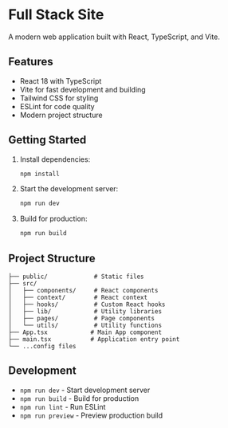 # Full Stack Site

A modern web application built with React, TypeScript, and Vite.

## Features

- React 18 with TypeScript
- Vite for fast development and building
- Tailwind CSS for styling
- ESLint for code quality
- Modern project structure

## Getting Started

1. Install dependencies:
   ```bash
   npm install
   ```

2. Start the development server:
   ```bash
   npm run dev
   ```

3. Build for production:
   ```bash
   npm run build
   ```

## Project Structure

```
├── public/             # Static files
├── src/
│   ├── components/     # React components
│   ├── context/        # React context
│   ├── hooks/          # Custom React hooks
│   ├── lib/            # Utility libraries
│   ├── pages/          # Page components
│   └── utils/          # Utility functions
├── App.tsx            # Main App component
├── main.tsx           # Application entry point
└── ...config files
```

## Development

- `npm run dev` - Start development server
- `npm run build` - Build for production
- `npm run lint` - Run ESLint
- `npm run preview` - Preview production build 